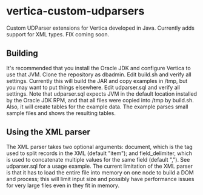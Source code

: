 # vertica-custom-udparsers
Custom UDParser extensions for Vertica developed in Java.  Currently adds support for XML types.  FIX coming soon.
## Building
It's recommended that you install the Oracle JDK and configure Vertica to use that JVM.
Clone the repository as dbadmin.
Edit build.sh and verify all settings.  Currently this will build the JAR and copy examples in /tmp, but you may want to put things elsewhere.
Edit udparser.sql and verify all settings.  Note that udparser.sql expects JVM in the default location installed by the Oracle JDK RPM, and that all files were copied into /tmp by build.sh.  Also, it will create tables for the example data.
The example parses small sample files and shows the resulting tables.
## Using the XML parser
The XML parser takes two optional arguments: document, which is the tag used to split records in the XML (default "item"); and field_delimiter, which is used to concatenate multiple values for the same field (default ",").  See udparser.sql for a usage example.  The current limitation of the XML parser is that it has to load the entire file into memory on one node to build a DOM and process; this will limit input size and possibly have performance issues for very large files even in they fit in memory.

